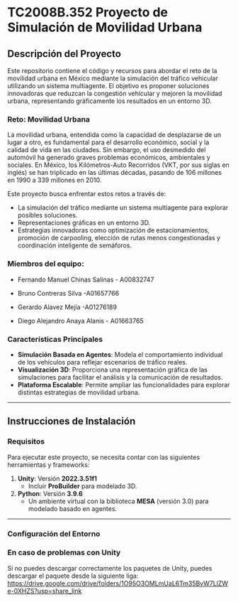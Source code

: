 # TC2008B.352 Proyecto de Simulación de Movilidad Urbana

## **Descripción del Proyecto**

Este repositorio contiene el código y recursos para abordar el reto de la movilidad urbana en México mediante la simulación del tráfico vehicular utilizando un sistema multiagente. El objetivo es proponer soluciones innovadoras que reduzcan la congestión vehicular y mejoren la movilidad urbana, representando gráficamente los resultados en un entorno 3D.

### **Reto: Movilidad Urbana**

La movilidad urbana, entendida como la capacidad de desplazarse de un lugar a otro, es fundamental para el desarrollo económico, social y la calidad de vida en las ciudades. Sin embargo, el uso desmedido del automóvil ha generado graves problemas económicos, ambientales y sociales. En México, los Kilómetros-Auto Recorridos (VKT, por sus siglas en inglés) se han triplicado en las últimas décadas, pasando de 106 millones en 1990 a 339 millones en 2010.

Este proyecto busca enfrentar estos retos a través de:

- La simulación del tráfico mediante un sistema multiagente para explorar posibles soluciones.
- Representaciones gráficas en un entorno 3D.
- Estrategias innovadoras como optimización de estacionamientos, promoción de carpooling, elección de rutas menos congestionadas y coordinación inteligente de semáforos.

### Miembros del equipo: 
* Fernando Manuel Chinas Salinas - A00832747

* Bruno Contreras Silva -A01657766

* Gerardo Alavez Mejía -A01276189

* Diego Alejandro Anaya Alanis - A01663765

### **Características Principales**

- **Simulación Basada en Agentes**: Modela el comportamiento individual de los vehículos para reflejar escenarios de tráfico reales.
- **Visualización 3D**: Proporciona una representación gráfica de las simulaciones para facilitar el análisis y la comunicación de resultados.
- **Plataforma Escalable**: Permite ampliar las funcionalidades para explorar distintas estrategias de movilidad urbana.

---

## **Instrucciones de Instalación**

### **Requisitos**

Para ejecutar este proyecto, se necesita contar con las siguientes herramientas y frameworks:

1. **Unity**: Versión **2022.3.51f1**  
   - Incluir **ProBuilder** para modelado 3D.  
2. **Python**: Versión **3.9.6**  
   - Un ambiente virtual con la biblioteca **MESA** (versión 3.0) para modelado basado en agentes.

---

### **Configuración del Entorno**


### **En caso de problemas con Unity**

Si no puedes descargar correctamente los paquetes de Unity, puedes descargar el paquete desde la siguiente liga:  https://drive.google.com/drive/folders/1O95O3OMLmUaL6Tm35ByW7LlZWe-0XHZS?usp=share_link
